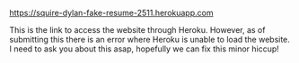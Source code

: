 https://squire-dylan-fake-resume-2511.herokuapp.com

This is the link to access the website through Heroku.
However, as of submitting this there is an error where Heroku is unable to load the website. I need to ask you about this asap, hopefully we can fix this minor hiccup!
